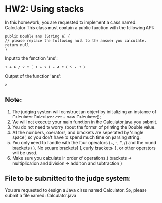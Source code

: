 # HW2: Using stacks

In this homework, you are requested to implement a class named: Calculator
This class must contain a public function with the following API:
```
public Double ans (String e) {
// please replace the following null to the answer you calculate.
return null
}
```
Input to the function 'ans':
```
1 + 6 / 2 * ( 1 + 2 ) - 4 * ( 5 - 3 )
```
Output of the function 'ans':
```
2
```

## Note:

1. The judging system will construct an object by initializing an instance of Calculator
Calculator cct = new Calculator();
2. We will not execute your main function in the Calculator.java you submit.
3. You do not need to worry about the format of printing the Double value.
4. All the numbers, operators, and brackets are seperated by 'single space', so you don't have to spend much time on parsing string.
5. You only need to handle with the four operators (+, -, *, /) and the round brackets ( ). No square brackets[ ], curly brackets{ }, or other operators will be used.
6. Make sure you calculate in order of operations.( brackets -> multiplication and division -> addition and subtraction )

## File to be submitted to the judge system:

You are requested to design a Java class named Calculator. So, please submit a file named: Calculator.java
